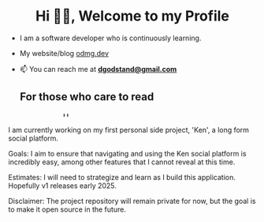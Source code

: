 <h1 align="center">Hi 👋🏾, Welcome to my Profile</h1>

- I am a software developer who is continuously learning.
- My website/blog [odmg.dev](https://odmg.dev/)
- 📫 You can reach me at **dgodstand@gmail.com**


  
  <h2> For those who care to read</h2>
  
                  ⬇️⬇️
  
I am currently working on my first personal side project, 'Ken', a long form social platform. 

Goals: I aim to ensure that navigating and using the Ken social platform is incredibly easy, among other features that I cannot reveal at this time.

Estimates: I will need to strategize and learn as I build this application. Hopefully v1 releases early 2025.

Disclaimer: The project repository will remain private for now, but the goal is to make it open source in the future.  

